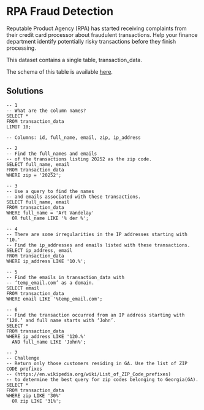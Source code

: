 # RPA Fraud Detection

Reputable Product Agency (RPA) has started receiving complaints from their credit card processor about fraudulent transactions. Help your finance department identify potentially risky transactions before they finish processing.

This dataset contains a single table, transaction_data.

The schema of this table is available [here](https://content.codecademy.com/courses/sql-queries-fraud/transaction-data.png).


## Solutions 

```
-- 1
-- What are the column names?
SELECT *
FROM transaction_data
LIMIT 10;

-- Columns: id, full_name, email, zip, ip_address

-- 2
-- Find the full_names and emails
-- of the transactions listing 20252 as the zip code.
SELECT full_name, email
FROM transaction_data
WHERE zip = '20252';

-- 3
-- Use a query to find the names 
-- and emails associated with these transactions.
SELECT full_name, email
FROM transaction_data
WHERE full_name = 'Art Vandelay'
  OR full_name LIKE '% der %';

-- 4
-- There are some irregularities in the IP addresses starting with '10.'
-- Find the ip_addresses and emails listed with these transactions.
SELECT ip_address, email
FROM transaction_data
WHERE ip_address LIKE '10.%';

-- 5
-- Find the emails in transaction_data with
-- ‘temp_email.com’ as a domain.
SELECT email
FROM transaction_data
WHERE email LIKE '%temp_email.com';

-- 6
-- Find the transaction occurred from an IP address starting with ‘120.’ and full name starts with ‘John’.
SELECT *
FROM transaction_data
WHERE ip_address LIKE '120.%'
  AND full_name LIKE 'John%';

-- 7
-- Challenge
-- Return only those customers residing in GA. Use the list of ZIP CODE prefixes
-- (https://en.wikipedia.org/wiki/List_of_ZIP_Code_prefixes)
-- to determine the best query for zip codes belonging to Georgia(GA).
SELECT *
FROM transaction_data
WHERE zip LIKE '30%'
  OR zip LIKE '31%';
```

